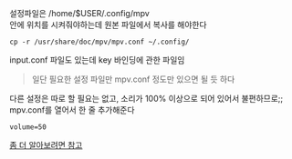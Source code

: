 설정파일은 /home/$USER/.config/mpv  
안에 위치를 시켜줘야하는데 원본 파일에서 복사를 해야한다   

```
cp -r /usr/share/doc/mpv/mpv.conf ~/.config/
```
input.conf 파일도 있는데 key 바인딩에 관한 파일임  

> 일단 필요한 설정 파일만 mpv.conf 정도만 있으면 될 듯 하다

다른 설정은 따로 할 필요는 없고, 소리가 100% 이상으로 되어 있어서 불편하므로;;  
mpv.conf를 열어서 한 줄 추가해준다  
```
volume=50
```

[좀 더 알아보려면 참고](https://wiki.archlinux.org/title/mpv)

